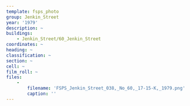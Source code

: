 ```yaml
---
template: fsps_photo
group: Jenkin_Street
year: '1979'
description: ~
buildings:
    - Jenkin_Street/60_Jenkin_Street
coordinates: ~
heading: ~
classification: ~
section: ~
cell: ~
film_roll: ~
files:
    -
        filename: 'FSPS_Jenkin_Street_038,_No_60,_17-15-K,_1979.png'
        caption: ''
---
```


